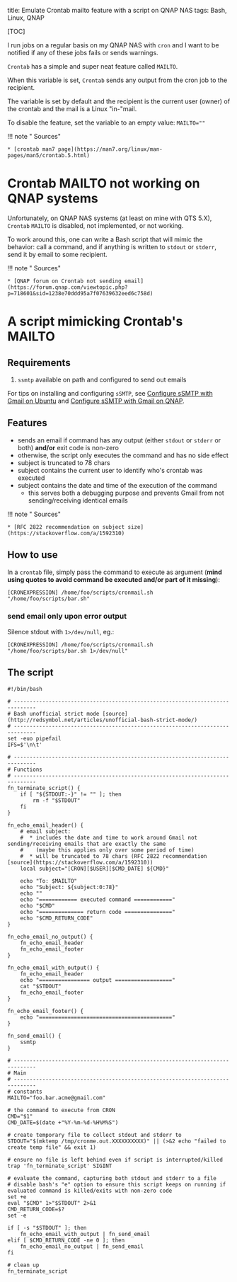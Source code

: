 title: Emulate Crontab mailto feature with a script on QNAP NAS
tags: Bash, Linux, QNAP

[TOC]

I run jobs on a regular basis on my QNAP NAS with `cron` and I want to be notified if any of these jobs fails or sends
warnings.

`Crontab` has a simple and super neat feature called `MAILTO`.

When this variable is set, `Crontab` sends any output from the cron job to the recipient.

The variable is set by default and the recipient is the current user (owner) of the crontab and the mail is a Linux "in-"mail.

To disable the feature, set the variable to an empty value: `MAILTO=""`

!!! note " Sources"

    * [crontab man7 page](https://man7.org/linux/man-pages/man5/crontab.5.html)

# Crontab MAILTO not working on QNAP systems

Unfortunately, on QNAP NAS systems (at least on mine with QTS 5.X), `Crontab` `MAILTO` is disabled, not implemented, or
not working.

To work around this, one can write a Bash script that will mimic the behavior: call a command, and if anything is
written to `stdout` or `stderr`, send it by email to some recipient. 

!!! note " Sources"

    * [QNAP forum on Crontab not sending email](https://forum.qnap.com/viewtopic.php?p=718601&sid=1238e70ddd95a7f07639632eed6c758d)


# A script mimicking Crontab's MAILTO

## Requirements

1. `ssmtp` available on path and configured to send out emails

For tips on installing and configuring `sSMTP`, see [Configure sSMTP with Gmail on Ubuntu]({filename}/tips/2023-12-12_configure_ssmtp_with_gmail_on_ubuntu.md)
and [Configure sSMTP with Gmail on QNAP]({filename}/tips/2023-12-14_configure_ssmtp_with_gmail_on_qnap.md).

## Features

* sends an email if command has any output (either `stdout` or `stderr` or both) **and/or** exit code is non-zero
* otherwise, the script only executes the command and has no side effect
* subject is truncated to 78 chars
* subject contains the current user to identify who's crontab was executed
* subject contains the date and time of the execution of the command
	* this serves both a debugging purpose and prevents Gmail from not sending/receiving identical emails

!!! note " Sources"

    * [RFC 2822 recommendation on subject size](https://stackoverflow.com/a/1592310)

## How to use

In a `crontab` file, simply pass the command to execute as argument (**mind using quotes to avoid command be executed and/or part of it missing**):

```shell
[CRONEXPRESSION] /home/foo/scripts/cronmail.sh "/home/foo/scripts/bar.sh"
```

### send email only upon error output

Silence stdout with `1>/dev/null`, eg.:

```shell
[CRONEXPRESSION] /home/foo/scripts/cronmail.sh "/home/foo/scripts/bar.sh 1>/dev/null"
```

## The script

```shell
#!/bin/bash

# -----------------------------------------------------------------------------
# Bash unofficial strict mode [source](http://redsymbol.net/articles/unofficial-bash-strict-mode/)
# -----------------------------------------------------------------------------
set -euo pipefail
IFS=$'\n\t'

# -----------------------------------------------------------------------------
# Functions
# -----------------------------------------------------------------------------
fn_terminate_script() {
    if [ "${STDOUT:-}" != "" ]; then
        rm -f "$STDOUT"
    fi
}

fn_echo_email_header() {
    # email subject:
    #  * includes the date and time to work around Gmail not sending/receiving emails that are exactly the same
    #    (maybe this applies only over some period of time)
    #  * will be truncated to 78 chars (RFC 2822 recommendation [source](https://stackoverflow.com/a/1592310))
    local subject="[CRON][$USER][$CMD_DATE] ${CMD}"

    echo "To: $MAILTO"
    echo "Subject: ${subject:0:78}"
    echo ""
    echo "============ executed command ============"
    echo "$CMD"
    echo "============== return code ==============="
    echo "$CMD_RETURN_CODE"
}

fn_echo_email_no_output() {
    fn_echo_email_header
    fn_echo_email_footer
}

fn_echo_email_with_output() {
    fn_echo_email_header
    echo "================ output =================="
    cat "$STDOUT"
    fn_echo_email_footer
}

fn_echo_email_footer() {
    echo "=========================================="
}

fn_send_email() {
    ssmtp
}

# -----------------------------------------------------------------------------
# Main
# -----------------------------------------------------------------------------
# constants
MAILTO="foo.bar.acme@gmail.com"

# the command to execute from CRON
CMD="$1"
CMD_DATE=$(date +"%Y-%m-%d-%H%M%S")

# create temporary file to collect stdout and stderr to
STDOUT="$(mktemp /tmp/cronme.out.XXXXXXXXXX)" || (>&2 echo "failed to create temp file" && exit 1)

# ensure no file is left behind even if script is interrupted/killed
trap 'fn_terminate_script' SIGINT

# evaluate the command, capturing both stdout and stderr to a file
# disable bash's "e" option to ensure this script keeps on running if evaluated command is killed/exits with non-zero code
set +e
eval "$CMD" 1>"$STDOUT" 2>&1
CMD_RETURN_CODE=$?
set -e

if [ -s "$STDOUT" ]; then
    fn_echo_email_with_output | fn_send_email
elif [ $CMD_RETURN_CODE -ne 0 ]; then
    fn_echo_email_no_output | fn_send_email
fi

# clean up
fn_terminate_script
```
